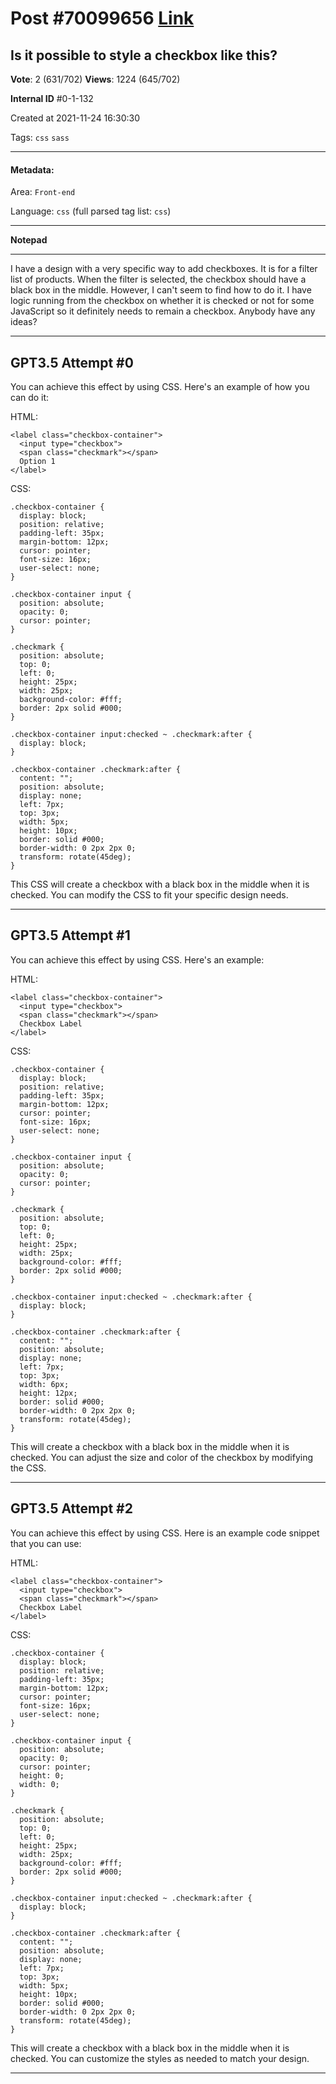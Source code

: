 
# Post \#70099656 [Link](https://stackoverflow.com/questions/70099656/)

## Is it possible to style a checkbox like this?

**Vote**: 2 (631/702) **Views**: 1224 (645/702) 

**Internal ID** \#0-1-132

Created at 2021-11-24 16:30:30

Tags: `css` `sass`

----------

#### Metadata:

Area: `Front-end`

Language: `css` (full parsed tag list: `css`)

----------

**Notepad**


----------

I have a design with a very specific way to add checkboxes. It is for a filter list of products. When the filter is selected, the checkbox should have a black box in the middle. However, I can't seem to find how to do it.
I have logic running from the checkbox on whether it is checked or not for some JavaScript so it definitely needs to remain a checkbox.
Anybody have any ideas?
[](https://i.stack.imgur.com/ki1PZ.png)


----------
        
## GPT3.5 Attempt \#0

You can achieve this effect by using CSS. Here's an example of how you can do it:

HTML:
```
<label class="checkbox-container">
  <input type="checkbox">
  <span class="checkmark"></span>
  Option 1
</label>
```

CSS:
```
.checkbox-container {
  display: block;
  position: relative;
  padding-left: 35px;
  margin-bottom: 12px;
  cursor: pointer;
  font-size: 16px;
  user-select: none;
}

.checkbox-container input {
  position: absolute;
  opacity: 0;
  cursor: pointer;
}

.checkmark {
  position: absolute;
  top: 0;
  left: 0;
  height: 25px;
  width: 25px;
  background-color: #fff;
  border: 2px solid #000;
}

.checkbox-container input:checked ~ .checkmark:after {
  display: block;
}

.checkbox-container .checkmark:after {
  content: "";
  position: absolute;
  display: none;
  left: 7px;
  top: 3px;
  width: 5px;
  height: 10px;
  border: solid #000;
  border-width: 0 2px 2px 0;
  transform: rotate(45deg);
}
```

This CSS will create a checkbox with a black box in the middle when it is checked. You can modify the CSS to fit your specific design needs.

--------

## GPT3.5 Attempt \#1

You can achieve this effect by using CSS. Here's an example:

HTML:
```
<label class="checkbox-container">
  <input type="checkbox">
  <span class="checkmark"></span>
  Checkbox Label
</label>
```

CSS:
```
.checkbox-container {
  display: block;
  position: relative;
  padding-left: 35px;
  margin-bottom: 12px;
  cursor: pointer;
  font-size: 16px;
  user-select: none;
}

.checkbox-container input {
  position: absolute;
  opacity: 0;
  cursor: pointer;
}

.checkmark {
  position: absolute;
  top: 0;
  left: 0;
  height: 25px;
  width: 25px;
  background-color: #fff;
  border: 2px solid #000;
}

.checkbox-container input:checked ~ .checkmark:after {
  display: block;
}

.checkbox-container .checkmark:after {
  content: "";
  position: absolute;
  display: none;
  left: 7px;
  top: 3px;
  width: 6px;
  height: 12px;
  border: solid #000;
  border-width: 0 2px 2px 0;
  transform: rotate(45deg);
}
```

This will create a checkbox with a black box in the middle when it is checked. You can adjust the size and color of the checkbox by modifying the CSS.

--------

## GPT3.5 Attempt \#2

You can achieve this effect by using CSS. Here is an example code snippet that you can use:

HTML:

```
<label class="checkbox-container">
  <input type="checkbox">
  <span class="checkmark"></span>
  Checkbox Label
</label>
```

CSS:

```
.checkbox-container {
  display: block;
  position: relative;
  padding-left: 35px;
  margin-bottom: 12px;
  cursor: pointer;
  font-size: 16px;
  user-select: none;
}

.checkbox-container input {
  position: absolute;
  opacity: 0;
  cursor: pointer;
  height: 0;
  width: 0;
}

.checkmark {
  position: absolute;
  top: 0;
  left: 0;
  height: 25px;
  width: 25px;
  background-color: #fff;
  border: 2px solid #000;
}

.checkbox-container input:checked ~ .checkmark:after {
  display: block;
}

.checkbox-container .checkmark:after {
  content: "";
  position: absolute;
  display: none;
  left: 7px;
  top: 3px;
  width: 5px;
  height: 10px;
  border: solid #000;
  border-width: 0 2px 2px 0;
  transform: rotate(45deg);
}
```

This will create a checkbox with a black box in the middle when it is checked. You can customize the styles as needed to match your design.

--------
